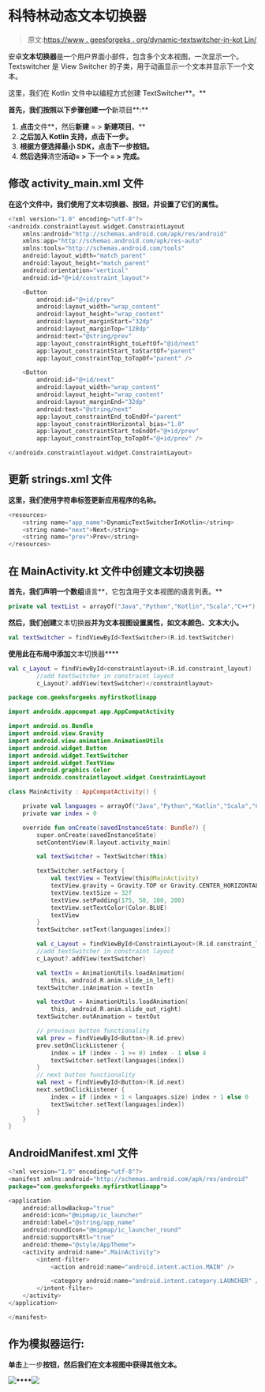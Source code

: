# 科特林动态文本切换器

> 原文:[https://www . geesforgeks . org/dynamic-textswitcher-in-kot Lin/](https://www.geeksforgeeks.org/dynamic-textswitcher-in-kotlin/)

安卓**文本切换器**是一个用户界面小部件，包含多个文本视图，一次显示一个。Textswitcher 是 View Switcher 的子类，用于动画显示一个文本并显示下一个文本。

这里，我们在 Kotlin 文件中以编程方式创建 TextSwitcher**。**

**首先，我们按照以下步骤创建一个**新项目**:**

1.  **点击**文件**，然后**新建** = > **新建项目**。**
2.  **之后加入 Kotlin 支持，点击下一步。**
3.  **根据方便选择最小 SDK，点击下一步按钮。**
4.  **然后选择**清空**活动= > **下一个** = > **完成**。**

## **修改 activity_main.xml 文件**

**在这个文件中，我们使用了文本切换器、按钮，并设置了它们的属性。**

```kt
<?xml version="1.0" encoding="utf-8"?>
<androidx.constraintlayout.widget.ConstraintLayout
    xmlns:android="http://schemas.android.com/apk/res/android"
    xmlns:app="http://schemas.android.com/apk/res-auto"
    xmlns:tools="http://schemas.android.com/tools"
    android:layout_width="match_parent"
    android:layout_height="match_parent"
    android:orientation="vertical"
    android:id="@+id/constraint_layout">

    <Button
        android:id="@+id/prev"
        android:layout_width="wrap_content"
        android:layout_height="wrap_content"
        android:layout_marginStart="32dp"
        android:layout_marginTop="128dp"
        android:text="@string/prev"
        app:layout_constraintRight_toLeftOf="@id/next"
        app:layout_constraintStart_toStartOf="parent"
        app:layout_constraintTop_toTopOf="parent" />

    <Button
        android:id="@+id/next"
        android:layout_width="wrap_content"
        android:layout_height="wrap_content"
        android:layout_marginEnd="32dp"
        android:text="@string/next"
        app:layout_constraintEnd_toEndOf="parent"
        app:layout_constraintHorizontal_bias="1.0"
        app:layout_constraintStart_toEndOf="@+id/prev"
        app:layout_constraintTop_toTopOf="@+id/prev" />

</androidx.constraintlayout.widget.ConstraintLayout>
```

## **更新 strings.xml 文件**

**这里，我们使用字符串标签更新应用程序的名称。**

```kt
<resources>
    <string name="app_name">DynamicTextSwitcherInKotlin</string>
    <string name="next">Next</string>
    <string name="prev">Prev</string>
</resources>
```

## **在 MainActivity.kt 文件中创建文本切换器**

**首先，我们声明一个数组**语言**，它包含用于文本视图的语言列表。**

```kt
private val textList = arrayOf("Java","Python","Kotlin","Scala","C++") 
```

**然后，我们创建**文本切换器**并为文本视图设置属性，如文本颜色、文本大小。**

```kt
val textSwitcher = findViewById<TextSwitcher>(R.id.textSwitcher) 
```

**使用此在布局中添加**文本切换器****

```kt
val c_Layout = findViewById<constraintlayout>(R.id.constraint_layout)
        //add textSwitcher in constraint layout
        c_Layout?.addView(textSwitcher)</constraintlayout> 
```

```kt
package com.geeksforgeeks.myfirstkotlinapp

import androidx.appcompat.app.AppCompatActivity

import android.os.Bundle
import android.view.Gravity
import android.view.animation.AnimationUtils
import android.widget.Button
import android.widget.TextSwitcher
import android.widget.TextView
import android.graphics.Color
import androidx.constraintlayout.widget.ConstraintLayout

class MainActivity : AppCompatActivity() {

    private val languages = arrayOf("Java","Python","Kotlin","Scala","C++")
    private var index = 0

    override fun onCreate(savedInstanceState: Bundle?) {
        super.onCreate(savedInstanceState)
        setContentView(R.layout.activity_main)

        val textSwitcher = TextSwitcher(this)

        textSwitcher.setFactory {
            val textView = TextView(this@MainActivity)
            textView.gravity = Gravity.TOP or Gravity.CENTER_HORIZONTAL
            textView.textSize = 32f
            textView.setPadding(175, 50, 100, 200)
            textView.setTextColor(Color.BLUE)
            textView
        }
        textSwitcher.setText(languages[index])

        val c_Layout = findViewById<ConstraintLayout>(R.id.constraint_layout)
        //add textSwitcher in constraint layout
        c_Layout?.addView(textSwitcher)

        val textIn = AnimationUtils.loadAnimation(
            this, android.R.anim.slide_in_left)
        textSwitcher.inAnimation = textIn

        val textOut = AnimationUtils.loadAnimation(
            this, android.R.anim.slide_out_right)
        textSwitcher.outAnimation = textOut

        // previous button functionality
        val prev = findViewById<Button>(R.id.prev)
        prev.setOnClickListener {
            index = if (index - 1 >= 0) index - 1 else 4
            textSwitcher.setText(languages[index])
        }
        // next button functionality
        val next = findViewById<Button>(R.id.next)
        next.setOnClickListener {
            index = if (index + 1 < languages.size) index + 1 else 0
            textSwitcher.setText(languages[index])
        }
    }
}
```

## **AndroidManifest.xml 文件**

```kt
<?xml version="1.0" encoding="utf-8"?>
<manifest xmlns:android="http://schemas.android.com/apk/res/android"
package="com.geeksforgeeks.myfirstkotlinapp">

<application
    android:allowBackup="true"
    android:icon="@mipmap/ic_launcher"
    android:label="@string/app_name"
    android:roundIcon="@mipmap/ic_launcher_round"
    android:supportsRtl="true"
    android:theme="@style/AppTheme">
    <activity android:name=".MainActivity">
        <intent-filter>
            <action android:name="android.intent.action.MAIN" />

            <category android:name="android.intent.category.LAUNCHER" />
        </intent-filter>
    </activity>
</application>

</manifest>
```

## **作为模拟器运行:**

**单击**上一步**按钮，然后我们在文本视图中获得其他文本。**

**![](img/85319d4bea74ff6d78adcacc86420215.png)****![](img/bc6cdd2f8ceb8c17e1b4c093197f1a2a.png)**